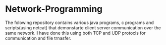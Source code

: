 # Network-Programming

The folowing repository contains various java programs, c programs and scripts(using netcat) that demonstarte client server communication over the same network. I have done this using both TCP and UDP protocls for communication and file trnasfer.
